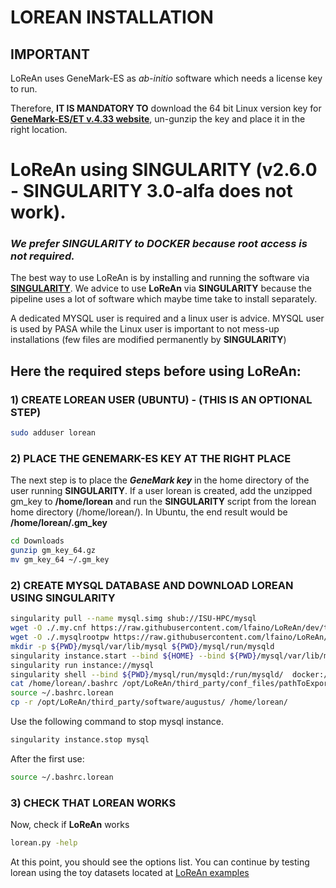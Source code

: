 # LOREAN INSTALLATION

## IMPORTANT
LoReAn uses GeneMark-ES as *ab-initio* software which needs a license key to run. 

Therefore, **IT IS MANDATORY TO** download the 64 bit Linux version key for [**GeneMark-ES/ET v.4.33 website**](http://exon.gatech.edu/GeneMark/license_download.cgi), un-gunzip the key and place it in the right location.


# LoReAn using SINGULARITY (v2.6.0 - SINGULARITY 3.0-alfa does not work).

### ***We prefer **SINGULARITY** to **DOCKER** because root access is not required.*** 

The best way to use LoReAn is by installing and running the software via [**SINGULARITY**](https://www.sylabs.io/). 
We advice to use **LoReAn** via **SINGULARITY** because the pipeline uses a lot of software which maybe time take to 
install separately. 

A dedicated MYSQL user is required and a linux user is advice. MYSQL user is used by PASA while the Linux user 
is important to not mess-up installations (few files are modified permanently by **SINGULARITY**)

## Here the required steps before using **LoReAn**:


### 1) CREATE LOREAN USER (UBUNTU) - (THIS IS AN OPTIONAL STEP) 

```bash
sudo adduser lorean
```

### 2) PLACE THE GENEMARK-ES KEY AT THE RIGHT PLACE 

The next step is to place the ***GeneMark key*** in the home directory of the user running **SINGULARITY**. If a user lorean is created,
add the unzipped gm_key to **/home/lorean** and run the **SINGULARITY** script from the lorean home directory (/home/lorean/). 
In Ubuntu, the end result would be **/home/lorean/.gm_key**   

```bash
cd Downloads
gunzip gm_key_64.gz
mv gm_key_64 ~/.gm_key
```

### 2) CREATE MYSQL DATABASE AND DOWNLOAD LOREAN USING SINGULARITY 


```bash
singularity pull --name mysql.simg shub://ISU-HPC/mysql
wget -O ./.my.cnf https://raw.githubusercontent.com/lfaino/LoReAn/dev/third_party/conf_files/my.cnf 
wget -O ./.mysqlrootpw https://raw.githubusercontent.com/lfaino/LoReAn/dev/third_party/conf_files/mysqlrootpw
mkdir -p ${PWD}/mysql/var/lib/mysql ${PWD}/mysql/run/mysqld
singularity instance.start --bind ${HOME} --bind ${PWD}/mysql/var/lib/mysql/:/var/lib/mysql --bind ${PWD}/mysql/run/mysqld:/run/mysqld ./mysql.simg mysql
singularity run instance://mysql
singularity shell --bind ${PWD}/mysql/run/mysqld:/run/mysqld/  docker://lfaino/lorean:iprscan_rpMask
cat /home/lorean/.bashrc /opt/LoReAn/third_party/conf_files/pathToExport.txt  > /home/lorean/.bashrc.lorean
source ~/.bashrc.lorean
cp -r /opt/LoReAn/third_party/software/augustus/ /home/lorean/
```

Use the following command to stop mysql instance.

```bash
singularity instance.stop mysql
```

After the first use:
```bash
source ~/.bashrc.lorean
```

### 3) CHECK THAT LOREAN WORKS

Now, check if  **LoReAn** works
 
 ```bash
lorean.py -help
 ```

At this point, you should see the options list. 
You can continue by testing lorean using the toy datasets located at [LoReAn examples](https://github.com/lfaino/LoReAn_Example)
